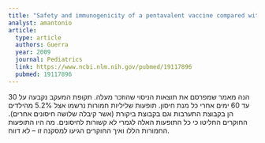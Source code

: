 ```yaml
---
title: "Safety and immunogenicity of a pentavalent vaccine compared with separate administration of licensed equivalent vaccines in US infants and toddlers and persistence of antibodies before a preschool booster dose: a randomized, clinical trial"
analyst: amantonio
article:
  type: article
  authors: Guerra
  year: 2009
  journal: Pediatrics
  link: https://www.ncbi.nlm.nih.gov/pubmed/19117896
  pubmed: 19117896
---
```


הנה מאמר שמפרסם את תוצאות הניסוי שהוזכר מעלה. תקופת המעקב נקבעה על 30 עד 60 ימים אחרי כל מנת חיסון.
תופעות שליליות חמורות נרשמו אצל 5.2% מהילדים הן בקבוצת התערבות וגם בקבוצת ביקורת (אשר קיבלה שלושה חיסונים אחרים). החוקרים החליטו כי כל התופעות האלה לגמרי לא קשורות לחיסונים. מה היו התופעות החמורות הללו ואיך החוקרים הגיעו למסקנה זו – לא דווח.

